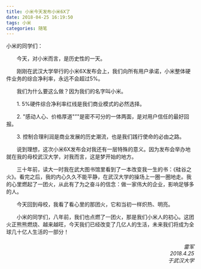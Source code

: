 ```yaml
---
title: 小米今天发布小米6X了
date: 2018-04-25 16:19:50
tags: 小米
categories: 随笔
---
```

小米的同学们：
<!--more-->
&emsp;&emsp;今天，对小米而言，是历史性的一天。

&emsp;&emsp;刚刚在武汉大学举行的小米6X发布会上，我们向所有用户承诺，小米整体硬件业务的综合净利率，永远不会超过5%。

&emsp;&emsp;我们为什么要这么做？因为我们的名字叫小米。

&emsp;&emsp;1. 5%硬件综合净利率红线是我们商业模式的必然选择。

&emsp;&emsp;2. "感动人心、价格厚道"”"是密不可分的一体两面，是对用户信任的最好回报。

&emsp;&emsp;3. 控制合理利润是商业发展的历史潮流，也是我们践行使命的必由之路。

&emsp;&emsp;说到理想，这次小米6X发布会对我还有一层特殊的意义。因为发布会举办地就在我的母校武汉大学，对我而言，这是梦开始的地方。

&emsp;&emsp;三十年前，读大一时我在武大图书馆里看到了一本改变我一生的书：《硅谷之火》。看完之后，我的内心久久不能平静，在武汉大学的操场上一圈一圈地走。我的心里燃起了一团火，从此有了为之奋斗的信念：做一家伟大的企业，影响足够多的人。

&emsp;&emsp;今天回到母校，我看了看心里的那团火，它和当初一样炽热、明亮。

&emsp;&emsp;小米的同学们，八年前，我们也点燃了一团火，那是我们小米人的初心。这团火正熊熊燃烧、越来越旺，今天我们已经改变了几亿人的生活，未来我们将成为全球几十亿人生活的一部分！

<h6 style="text-align:right">
雷军 <br/> 
2018.4.25 <br/>
于武汉大学 
</h6>




